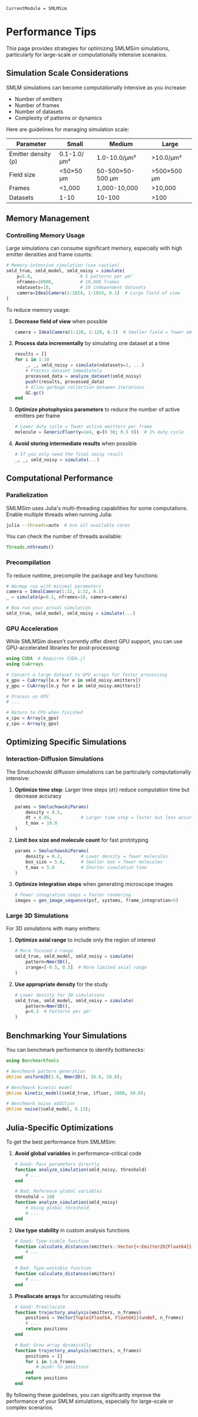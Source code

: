 ```@meta
CurrentModule = SMLMSim
```

# Performance Tips

This page provides strategies for optimizing SMLMSim simulations, particularly for large-scale or computationally intensive scenarios.

## Simulation Scale Considerations

SMLM simulations can become computationally intensive as you increase:
- Number of emitters
- Number of frames
- Number of datasets
- Complexity of patterns or dynamics

Here are guidelines for managing simulation scale:

| Parameter | Small | Medium | Large |
|-----------|-------|--------|-------|
| Emitter density (ρ) | 0.1-1.0/μm² | 1.0-10.0/μm² | >10.0/μm² |
| Field size | <50×50 μm | 50-500×50-500 μm | >500×500 μm |
| Frames | <1,000 | 1,000-10,000 | >10,000 |
| Datasets | 1-10 | 10-100 | >100 |

## Memory Management

### Controlling Memory Usage

Large simulations can consume significant memory, especially with high emitter densities and frame counts:

```julia
# Memory-intensive simulation (use caution)
smld_true, smld_model, smld_noisy = simulate(
    ρ=5.0,                  # 5 patterns per μm²
    nframes=10000,          # 10,000 frames
    ndatasets=10,           # 10 independent datasets
    camera=IdealCamera(1:1024, 1:1024, 0.1)  # Large field of view
)
```

To reduce memory usage:

1. **Decrease field of view** when possible
   ```julia
   camera = IdealCamera(1:128, 1:128, 0.1)  # Smaller field = fewer emitters
   ```

2. **Process data incrementally** by simulating one dataset at a time
   ```julia
   results = []
   for i in 1:10
       _, _, smld_noisy = simulate(ndatasets=1, ...)
       # Process dataset immediately
       processed_data = analyze_dataset(smld_noisy)
       push!(results, processed_data)
       # Allow garbage collection between iterations
       GC.gc()
   end
   ```

3. **Optimize photophysics parameters** to reduce the number of active emitters per frame
   ```julia
   # Lower duty cycle = fewer active emitters per frame
   molecule = GenericFluor(γ=1e4, q=[0 50; 0.5 0])  # 1% duty cycle
   ```

4. **Avoid storing intermediate results** when possible
   ```julia
   # If you only need the final noisy result
   _, _, smld_noisy = simulate(...)
   ```

## Computational Performance

### Parallelization

SMLMSim uses Julia's multi-threading capabilities for some computations. Enable multiple threads when running Julia:

```bash
julia --threads=auto  # Use all available cores
```

You can check the number of threads available:

```julia
Threads.nthreads()
```

### Precompilation

To reduce runtime, precompile the package and key functions:

```julia
# Warmup run with minimal parameters
camera = IdealCamera(1:32, 1:32, 0.1)
_ = simulate(ρ=0.1, nframes=10, camera=camera)

# Now run your actual simulation
smld_true, smld_model, smld_noisy = simulate(...)
```

### GPU Acceleration

While SMLMSim doesn't currently offer direct GPU support, you can use GPU-accelerated libraries for post-processing:

```julia
using CUDA  # Requires CUDA.jl
using CuArrays

# Convert a large dataset to GPU arrays for faster processing
x_gpu = CuArray([e.x for e in smld_noisy.emitters])
y_gpu = CuArray([e.y for e in smld_noisy.emitters])

# Process on GPU
# ...

# Return to CPU when finished
x_cpu = Array(x_gpu)
y_cpu = Array(y_gpu)
```

## Optimizing Specific Simulations

### Interaction-Diffusion Simulations

The Smoluchowski diffusion simulations can be particularly computationally intensive:

1. **Optimize time step**: Larger time steps (`dt`) reduce computation time but decrease accuracy
   ```julia
   params = SmoluchowskiParams(
       density = 0.5,
       dt = 0.05,           # Larger time step = faster but less accurate
       t_max = 10.0
   )
   ```

2. **Limit box size and molecule count** for fast prototyping
   ```julia
   params = SmoluchowskiParams(
       density = 0.2,       # Lower density = fewer molecules
       box_size = 5.0,      # Smaller box = fewer molecules
       t_max = 5.0          # Shorter simulation time
   )
   ```

3. **Optimize integration steps** when generating microscope images
   ```julia
   # Fewer integration steps = faster rendering
   images = gen_image_sequence(psf, systems, frame_integration=5)
   ```

### Large 3D Simulations

For 3D simulations with many emitters:

1. **Optimize axial range** to include only the region of interest
   ```julia
   # More focused z-range
   smld_true, smld_model, smld_noisy = simulate(
       pattern=Nmer3D(),
       zrange=[-0.5, 0.5]  # More limited axial range
   )
   ```

2. **Use appropriate density** for the study
   ```julia
   # Lower density for 3D simulations
   smld_true, smld_model, smld_noisy = simulate(
       pattern=Nmer3D(),
       ρ=0.3  # Patterns per μm²
   )
   ```

## Benchmarking Your Simulations

You can benchmark performance to identify bottlenecks:

```julia
using BenchmarkTools

# Benchmark pattern generation
@btime uniform2D(1.0, Nmer2D(), 10.0, 10.0);

# Benchmark kinetic model
@btime kinetic_model($smld_true, $fluor, 1000, 50.0);

# Benchmark noise addition
@btime noise($smld_model, 0.13);
```

## Julia-Specific Optimizations

To get the best performance from SMLMSim:

1. **Avoid global variables** in performance-critical code
   ```julia
   # Good: Pass parameters directly
   function analyze_simulation(smld_noisy, threshold)
       # ...
   end
   
   # Bad: Reference global variables
   threshold = 100
   function analyze_simulation(smld_noisy)
       # Using global threshold
       # ...
   end
   ```

2. **Use type stability** in custom analysis functions
   ```julia
   # Good: Type-stable function
   function calculate_distances(emitters::Vector{<:Emitter2D{Float64}})
       # ...
   end
   
   # Bad: Type-unstable function
   function calculate_distances(emitters)
       # ...
   end
   ```

3. **Preallocate arrays** for accumulating results
   ```julia
   # Good: Preallocate
   function trajectory_analysis(emitters, n_frames)
       positions = Vector{Tuple{Float64, Float64}}(undef, n_frames)
       # ...
       return positions
   end
   
   # Bad: Grow array dynamically
   function trajectory_analysis(emitters, n_frames)
       positions = []
       for i in 1:n_frames
           # push! to positions
       end
       return positions
   end
   ```

By following these guidelines, you can significantly improve the performance of your SMLM simulations, especially for large-scale or complex scenarios.